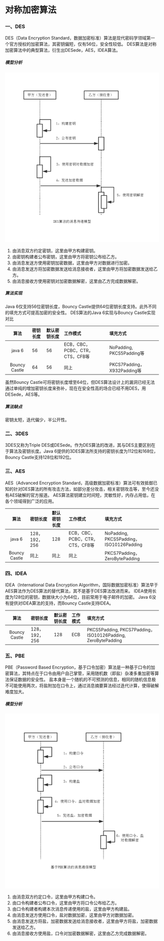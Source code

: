 对称加密算法
===

### 一、DES

DES（Data Encryption Standard，数据加密标准）算法是现代密码学领域第一个官方授权的加密算法，其密钥偏短，仅有56位，安全性较低。
DES算法是对称加密算法中的典型算法，衍生出DESede，AES，IDEA算法。

##### 模型分析

![DES](img/3.1-des.png)

1. 由消息双方约定密钥，这里由甲方构建密钥。
2. 由密钥构建者公布密钥，这里由甲方将密钥公布给乙方。
3. 由消息发送方使用密钥加密数据，这里由甲方对数据进行加密。
4. 由消息发送方将加密数据发送给消息接收者，这里由甲方将加密数据发送给乙方。
5. 由消息接收方使用密钥对加密数据解密，这里由乙方完成数据解密。

##### 算法实现

Java 6仅支持56位密钥长度，Bouncy Castle提供64位密钥长度支持。此外不同的填充方式可提高加密的安全性。
DES算法的Java 6实现与Bouncy Castle实现对比

|      算法   |  密钥长度 | 默认密钥长度 |          工作模式             | 填充方式 |
| :--------: | :---------- | :--------- | :--------------------------  | :------ |
| java 6        |    56    | 56         |ECB，CBC，PCBC，CTR，CTS，CFB等 | NoPadding, PKCS5Padding等 |
| Bouncy Castle |    64    | 56         |              同上            | PKCS7Padding，X932Padding等 |

虽然Bouncy Castle可将密钥长度增至64位，但DES算法设计上的漏洞已经无法通过单纯的增加密钥长度来弥补，现在在安全性高的场合已经不用DES，用DESede，AES等。

##### 算法缺点

密钥太短，迭代偏少，半公开性。

### 二、3DES

3DES又称为Triple DES或DESede。作为DES算法的改进，其与DES主要区别在于算法及密钥长度。Java 6提供的3DES算法所支持的密钥长度为112位和168位，
Bouncy Castle支持128位和192位。

### 三、AES

AES（Advanced Encryption Standard，高级数据加密标准）算法可有效抵御已知的针对DES算法的所有攻击方法，如部分差分攻击，相关密钥攻击等，至今还没有AES破解的官方报道。
AES算法密钥建立时间短，灵敏性好，内存占用低，在各个领域得到广泛的应用。

|      算法   |  密钥长度 | 默认密钥长度 |          工作模式             | 填充方式 |
| :--------: | :---------- | :--------- | :--------------------------  | :------ |
| java 6 | 128，192，256 | 128 | ECB，CBC，PCBC，CTR，CTS，CFB等 | NoPadding, PKCS5Padding，ISO10126Padding |
| Bouncy Castle |    同上    | 同上    |   同上   | PKCS7Padding，ZeroBytePadding |

### 四、IDEA

IDEA（International Data Encryption Algorithm，国际数据加密标准）算法早于AES算法作为DES算法的替代算法，其不是基于DES算法改进而来。
IDEA使用长度为128位的密钥，数据块大小为64位，目前常用于电子邮件的加密。
Java 6没有提供对IDEA算法的支持，而Bouncy Castle支持IDEA。

|      算法   |  密钥长度 | 默认密钥长度 |          工作模式             | 填充方式 |
| :--------: | :---------- | :--------- | :--------------------------  | :------ |
| Bouncy Castle  | 128，192，256 | 128 | ECB | PKCS5Padding, PKCS7Padding，ISO10126Padding, ZeroBytePadding |

### 五、PBE

PBE（Password Based Encryption，基于口令加密）算法是一种基于口令的加密算法，其特点在于口令由用户自己掌管，采用随机数（即盐）杂凑多重加密等算法保证数据的安全性。
盐本身是一个随机的不可预测的信息，相同的随机信息极不可能使用两次，将盐附加在口令上，通过消息摘要算法经过迭代计算，使得破解难度加大。

##### 模型分析

![PBE](img/3.1-pbe.png)

1. 由消息双方约定口令，这里由甲方构建口令。
2. 由口令构建者公布口令，这里由甲方将口令公布给乙方。
3. 由口令构建者构建本次消息传递使用的盐，这里由甲方构建盐。
4. 由消息发送方使用口令，盐对数据加密，这里由甲方对数据加密。
5. 由消息发送方将盐，加密数据发送给消息接收者，这里由甲方将盐，加密数据发送给乙方。
6. 由消息接收方使用盐，口令对加密数据解密，这里由乙方完成数据解密。
